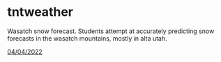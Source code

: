 # tntweather
Wasatch snow forecast. Students attempt at accurately predicting snow forecasts in the wasatch mountains, mostly in alta utah. 

[04/04/2022](04-04-2022.md)
